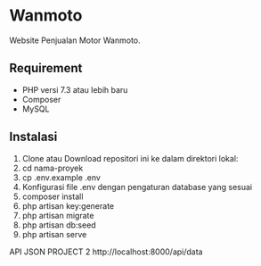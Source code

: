 # Wanmoto

Website Penjualan Motor Wanmoto.

## Requirement

- PHP versi 7.3 atau lebih baru
- Composer
- MySQL 

## Instalasi

1. Clone atau Download repositori ini ke dalam direktori lokal:
2. cd nama-proyek
3. cp .env.example .env
4. Konfigurasi file .env dengan pengaturan database yang sesuai
5. composer install
6. php artisan key:generate
7. php artisan migrate
8. php artisan db:seed
9. php artisan serve


API JSON PROJECT 2
http://localhost:8000/api/data
